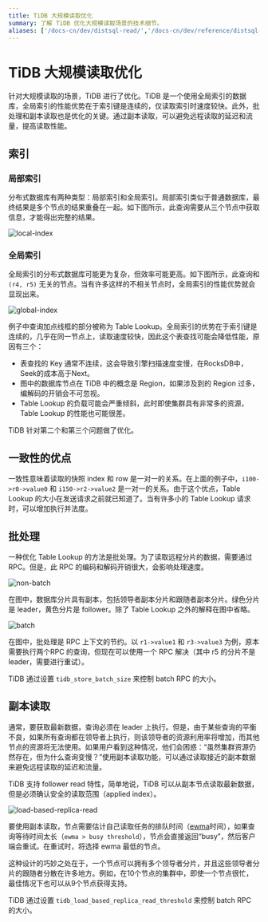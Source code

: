 ```yaml
---
title: TiDB 大规模读取优化
summary: 了解 TiDB 优化大规模读取场景的技术细节。
aliases: ['/docs-cn/dev/distsql-read/','/docs-cn/dev/reference/distsql-read/']
---
```


# TiDB 大规模读取优化

针对大规模读取的场景，TiDB 进行了优化。TiDB 是一个使用全局索引的数据库，全局索引的性能优势在于索引键是连续的，仅读取索引时速度较快。此外，批处理和副本读取也是优化的关键。通过副本读取，可以避免远程读取的延迟和流量，提高读取性能。

## 索引

### 局部索引

分布式数据库有两种类型：局部索引和全局索引。局部索引类似于普通数据库，最终结果是多个节点的结果重叠在一起。如下图所示，此查询需要从三个节点中获取信息，才能得出完整的结果。

![local-index](/media/reference/distsql-read/local-index.png)

### 全局索引

全局索引的分布式数据库可能更为复杂，但效率可能更高。如下图所示，此查询和 `(r4, r5)` 无关的节点。当有许多这样的不相关节点时，全局索引的性能优势就会显现出来。

![global-index](/media/reference/distsql-read/global-index.png)

例子中查询加点线框的部分被称为 Table Lookup。全局索引的优势在于索引键是连续的，几乎在同一节点上，读取速度较快，因此这个表查找可能会降低性能，原因有三个：

- 表查找的 Key 通常不连续，这会导致引擎扫描速度变慢，在RocksDB中，Seek的成本高于Next。
- 图中的数据库节点在 TiDB 中的概念是 Region，如果涉及到的 Region 过多，编解码的开销会不可忽视。
- Table Lookup 的负载可能会严重倾斜，此时即使集群具有非常多的资源，Table Lookup 的性能也可能很差。

TiDB 针对第二个和第三个问题做了优化。

## 一致性的优点

一致性意味着读取的快照 index 和 row 是一对一的关系。在上面的例子中，`i100->r0->value0` 和 `i150->r2->value2` 是一对一的关系。由于这个优点，Table Lookup 的大小在发送请求之前就已知道了。当有许多小的 Table Lookup 请求时，可以增加执行并法度。

## 批处理

一种优化 Table Lookup 的方法是批处理。为了读取远程分片的数据，需要通过 RPC。但是，此 RPC 的编码和解码开销很大，会影响处理速度。

![non-batch](/media/reference/distsql-read/non-batch.png)

在图中，数据库分片具有副本，包括领导者副本分片和跟随者副本分片。绿色分片是 leader，黄色分片是 follower。除了 Table Lookup 之外的解释在图中省略。

![batch](/media/reference/distsql-read/batch.png)

在图中，批处理是 RPC 上下文的节约。以 `r1->value1` 和 `r3->value3` 为例，原本需要执行两个RPC 的查询，但现在可以使用一个 RPC 解决（其中 r5 的分片不是 leader，需要进行重试）。

TiDB 通过设置 `tidb_store_batch_size` 来控制 batch RPC 的大小。

## 副本读取

通常，要获取最新数据，查询必须在 leader 上执行。但是，由于某些查询的平衡不良，如果所有查询都在领导者上执行，则该领导者的资源利用率将增加，而其他节点的资源将无法使用。如果用户看到这种情况，他们会困惑：“虽然集群资源仍然存在，但为什么查询变慢？”使用副本读取功能，可以通过读取接近的副本数据来避免远程读取的延迟和流量。

TiDB 支持 follower read 特性，简单地说，TiDB 可以从副本节点读取最新数据，但是必须确认安全的读取范围（applied index）。

![load-based-replica-read](/media/reference/distsql-read/load-based-replica-read.png)

要使用副本读取，节点需要估计自己读取任务的排队时间（[ewma](https://en.wikipedia.org/wiki/Moving_average#Exponential_moving_average)时间），如果查询等待时间太长（`ewma > busy threshold`），节点会直接返回“busy”，然后客户端会重试。在重试时，将选择 ewma 最低的节点。

这种设计的巧妙之处在于，一个节点可以拥有多个领导者分片，并且这些领导者分片的跟随者分散在许多地方。例如，在10个节点的集群中，即使一个节点很忙，最佳情况下也可以从9个节点获得支持。

TiDB 通过设置 `tidb_load_based_replica_read_threshold` 来控制 batch RPC 的大小。
